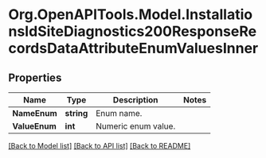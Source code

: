 # Org.OpenAPITools.Model.InstallationsIdSiteDiagnostics200ResponseRecordsDataAttributeEnumValuesInner

## Properties

Name | Type | Description | Notes
------------ | ------------- | ------------- | -------------
**NameEnum** | **string** | Enum name. | 
**ValueEnum** | **int** | Numeric enum value. | 

[[Back to Model list]](../../README.md#documentation-for-models) [[Back to API list]](../../README.md#documentation-for-api-endpoints) [[Back to README]](../../README.md)

